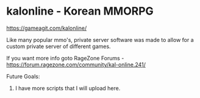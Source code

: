 # kalonline - Korean MMORPG
https://gameagit.com/kalonline/

Like many popular mmo's, private server software was made to allow for a custom private server of different games.

If you want more info goto RageZone Forums - https://forum.ragezone.com/community/kal-online.241/

Future Goals:
1. I have more scripts that I will upload here.
